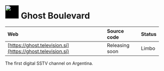 # <img style="background:black" width="45px" src="https://ghost.television.si/favicon.png"> Ghost Boulevard

|Web|Source code|Status|
|:--|:--|:--|
|[https://ghost.television.si](https://ghost.television.si)|Releasing soon|Limbo|

The first digital SSTV channel on Argentina.
